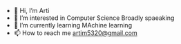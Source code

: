 - 👋 Hi, I’m Arti
- 👀 I’m interested in Computer Science Broadly spaeaking 
- 🌱 I’m currently learning MAchine learning
- 📫 How to reach me artim5320@gmail.com

<!---
ArtytheCoder/ArtytheCoder is a ✨ special ✨ repository because its `README.md` (this file) appears on your GitHub profile.
You can click the Preview link to take a look at your changes.
--->
